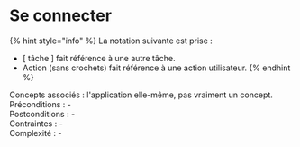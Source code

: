 # Se connecter

{% hint style="info" %}
La notation suivante est prise :

* \[ tâche \] fait référence à une autre tâche.
* Action \(sans crochets\) fait référence à une action utilisateur.
{% endhint %}

Concepts associés : l'application elle-même, pas vraiment un concept.  
Préconditions : -  
Postconditions : -  
Contraintes : -  
Complexité : -

